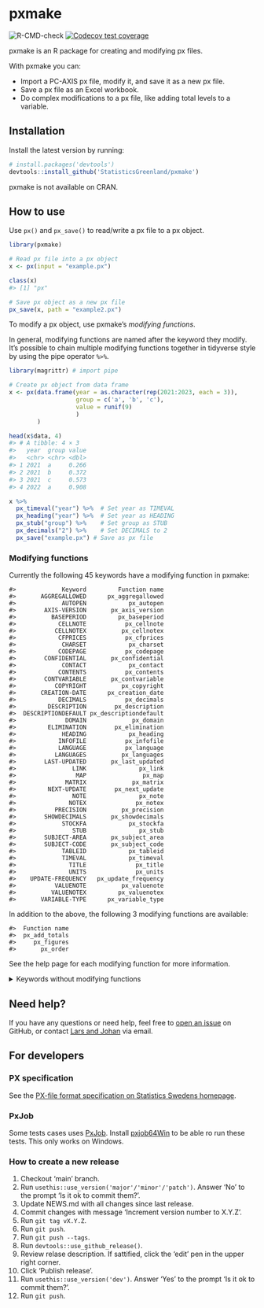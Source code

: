 
<!-- README.md is generated from README.Rmd. Please edit that file -->

# pxmake

<!-- badges: start -->

![R-CMD-check](https://github.com/StatisticsGreenland/pxmake/actions/workflows/R-CMD-check.yml/badge.svg)
[![Codecov test
coverage](https://codecov.io/gh/StatisticsGreenland/pxmake/branch/main/graph/badge.svg)](https://app.codecov.io/gh/StatisticsGreenland/pxmake?branch=main)
<!-- badges: end -->

pxmake is an R package for creating and modifying px files.

With pxmake you can:

- Import a PC-AXIS px file, modify it, and save it as a new px file.
- Save a px file as an Excel workbook.
- Do complex modifications to a px file, like adding total levels to a
  variable.

## Installation

Install the latest version by running:

``` r
# install.packages('devtools')
devtools::install_github('StatisticsGreenland/pxmake')
```

pxmake is not available on CRAN.

## How to use

Use `px()` and `px_save()` to read/write a px file to a px object.

``` r
library(pxmake)

# Read px file into a px object
x <- px(input = "example.px")

class(x)
#> [1] "px"

# Save px object as a new px file
px_save(x, path = "example2.px")
```

To modify a px object, use pxmake’s *modifying functions*.

In general, modifying functions are named after the keyword they modify.
It’s possible to chain multiple modifying functions together in
tidyverse style by using the pipe operator `%>%`.

``` r
library(magrittr) # import pipe

# Create px object from data frame
x <- px(data.frame(year = as.character(rep(2021:2023, each = 3)), 
                   group = c('a', 'b', 'c'), 
                   value = runif(9)
                   )
        ) 

head(x$data, 4)
#> # A tibble: 4 × 3
#>   year  group value
#>   <chr> <chr> <dbl>
#> 1 2021  a     0.266
#> 2 2021  b     0.372
#> 3 2021  c     0.573
#> 4 2022  a     0.908

x %>% 
  px_timeval("year") %>%  # Set year as TIMEVAL
  px_heading("year") %>%  # Set year as HEADING
  px_stub("group") %>%    # Set group as STUB
  px_decimals("2") %>%    # Set DECIMALS to 2
  px_save("example.px") # Save as px file
```

### Modifying functions

Currently the following 45 keywords have a modifying function in pxmake:

    #>             Keyword         Function name
    #>       AGGREGALLOWED      px_aggregallowed
    #>             AUTOPEN            px_autopen
    #>        AXIS-VERSION       px_axis_version
    #>          BASEPERIOD         px_baseperiod
    #>            CELLNOTE           px_cellnote
    #>           CELLNOTEX          px_cellnotex
    #>            CFPRICES           px_cfprices
    #>             CHARSET            px_charset
    #>            CODEPAGE           px_codepage
    #>        CONFIDENTIAL       px_confidential
    #>             CONTACT            px_contact
    #>            CONTENTS           px_contents
    #>        CONTVARIABLE       px_contvariable
    #>           COPYRIGHT          px_copyright
    #>       CREATION-DATE      px_creation_date
    #>            DECIMALS           px_decimals
    #>         DESCRIPTION        px_description
    #>  DESCRIPTIONDEFAULT px_descriptiondefault
    #>              DOMAIN             px_domain
    #>         ELIMINATION        px_elimination
    #>             HEADING            px_heading
    #>            INFOFILE           px_infofile
    #>            LANGUAGE           px_language
    #>           LANGUAGES          px_languages
    #>        LAST-UPDATED       px_last_updated
    #>                LINK               px_link
    #>                 MAP                px_map
    #>              MATRIX             px_matrix
    #>         NEXT-UPDATE        px_next_update
    #>                NOTE               px_note
    #>               NOTEX              px_notex
    #>           PRECISION          px_precision
    #>        SHOWDECIMALS       px_showdecimals
    #>             STOCKFA            px_stockfa
    #>                STUB               px_stub
    #>        SUBJECT-AREA       px_subject_area
    #>        SUBJECT-CODE       px_subject_code
    #>             TABLEID            px_tableid
    #>             TIMEVAL            px_timeval
    #>               TITLE              px_title
    #>               UNITS              px_units
    #>    UPDATE-FREQUENCY   px_update_frequency
    #>           VALUENOTE          px_valuenote
    #>          VALUENOTEX         px_valuenotex
    #>       VARIABLE-TYPE      px_variable_type

In addition to the above, the following 3 modifying functions are
available:

    #>  Function name
    #>  px_add_totals
    #>     px_figures
    #>       px_order

See the help page for each modifying function for more information.

<details>
<summary>
Keywords without modifying functions
</summary>

These 39 keywords currently doesn’t have a modifying function, but can
be implemented.

    #>              Keyword          Function name Priority Complexity
    #>         ATTRIBUTE-ID        px_attribute_id                    
    #>       ATTRIBUTE-TEXT      px_attribute_text                    
    #>           ATTRIBUTES          px_attributes                    
    #>                 DATA                px_data       **       Easy
    #>             DATABASE            px_database                    
    #>             DATANOTE            px_datanote                    
    #>         DATANOTECELL        px_datanotecell                    
    #>          DATANOTESUM         px_datanotesum                    
    #>          DATASYMBOL1         px_datasymbol1                    
    #>          DATASYMBOL2         px_datasymbol2                    
    #>          DATASYMBOL3         px_datasymbol3                    
    #>          DATASYMBOL4         px_datasymbol4                    
    #>          DATASYMBOL5         px_datasymbol5                    
    #>          DATASYMBOL6         px_datasymbol6                    
    #>        DATASYMBOLNIL       px_datasymbolnil                    
    #>        DATASYMBOLSUM       px_datasymbolsum                    
    #>               DAYADJ              px_dayadj                    
    #>        DEFAULT-GRAPH       px_default_graph                    
    #>       DIRECTORY-PATH      px_directory_path                    
    #>         DOUBLECOLUMN        px_doublecolumn                    
    #>      FIRST-PUBLISHED     px_first_published                    
    #>          HIERARCHIES         px_hierarchies                    
    #>      HIERARCHYLEVELS     px_hierarchylevels                    
    #>  HIERARCHYLEVELSOPEN px_hierarchylevelsopen                    
    #>       HIERARCHYNAMES      px_hierarchynames                    
    #>                 INFO                px_info                    
    #>                 KEYS                px_keys                    
    #>              META-ID             px_meta_id                    
    #>  OFFICIAL-STATISTICS px_official_statistics                    
    #>          PARTITIONED         px_partitioned                    
    #>             PRESTEXT            px_prestext                    
    #>            PX-SERVER           px_px_server                    
    #>            REFPERIOD           px_refperiod                    
    #>             ROUNDING            px_rounding                    
    #>              SEASADJ             px_seasadj                    
    #>               SOURCE              px_source       **     Medium
    #>               SURVEY              px_survey                    
    #>             SYNONYMS            px_synonyms                    
    #>               VALUES              px_values       **       Hard

Finally these 2 keywords will not have a modifying function, because
they are automatically determined by the data.

    #>       Keyword
    #>         CODES
    #>  VARIABLECODE

</details>

## Need help?

If you have any questions or need help, feel free to [open an
issue](https://github.com/StatisticsGreenland/pxmake/issues/new) on
GitHub, or contact [Lars and
Johan](https://github.com/StatisticsGreenland/pxmake/graphs/contributors)
via email.

## For developers

### PX specification

See the [PX-file format specification on Statistics Swedens
homepage](https://www.scb.se/globalassets/vara-tjanster/px-programmen/px-file_format_specification_2013.pdf).

### PxJob

Some tests cases uses
[PxJob](https://www.stat.fi/tup/tilastotietokannat/px-tuoteperhe_en.html).
Install [pxjob64Win](https://github.com/StatisticsGreenland/pxjob64Win)
to be able ro run these tests. This only works on Windows.

### How to create a new release

1.  Checkout ‘main’ branch.
2.  Run `usethis::use_version('major'/'minor'/'patch')`. Answer ‘No’ to
    the prompt ‘Is it ok to commit them?’.
3.  Update NEWS.md with all changes since last release.
4.  Commit changes with message ‘Increment version number to X.Y.Z’.
5.  Run `git tag vX.Y.Z`.
6.  Run `git push`.
7.  Run `git push --tags`.
8.  Run `devtools::use_github_release()`.
9.  Review relase description. If sattified, click the ‘edit’ pen in the
    upper right corner.
10. Click ‘Publish release’.
11. Run `usethis::use_version('dev')`. Answer ‘Yes’ to the prompt ‘Is it
    ok to commit them?’.
12. Run `git push`.
